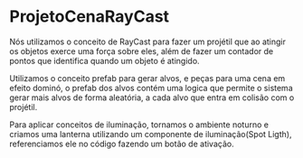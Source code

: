# ProjetoCenaRayCast

Nós utilizamos o conceito de RayCast para fazer um projétil que ao atingir os objetos exerce uma força sobre eles,
além de fazer um contador de pontos que identifica quando um objeto é atingido.

Utilizamos o conceito prefab para gerar alvos, e peças para uma cena em efeito dominó, o prefab dos alvos contém uma logica
que permite o sistema gerar mais alvos de forma aleatória, a cada alvo que entra em colisão com o projétil.

Para aplicar conceitos de iluminação, tornamos o ambiente noturno e criamos uma lanterna utilizando um componente de iluminação(Spot Ligth), 
referenciamos ele no código fazendo um botão de ativação. 
